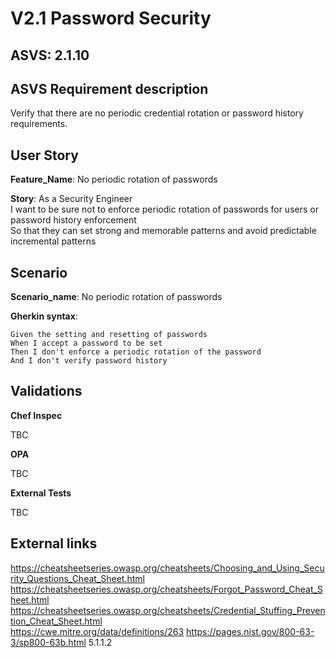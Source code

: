 # V2.1 Password Security

## ASVS: 2.1.10

## ASVS Requirement description

Verify that there are no periodic credential rotation or password
history requirements.

## User Story

**Feature_Name**: No periodic rotation of passwords

**Story**:
As a Security Engineer\
I want to be sure not to enforce periodic rotation of passwords 
for users or password history enforcement\
So that they can set strong and memorable patterns and avoid
predictable incremental patterns

## Scenario

**Scenario_name**: No periodic rotation of passwords

**Gherkin syntax**:

```gherkin
Given the setting and resetting of passwords
When I accept a password to be set
Then I don't enforce a periodic rotation of the password
And I don't verify password history
```

## Validations

**Chef Inspec**

TBC

**OPA**

TBC

**External Tests**

TBC

## External links

<https://cheatsheetseries.owasp.org/cheatsheets/Choosing_and_Using_Security_Questions_Cheat_Sheet.html> \
<https://cheatsheetseries.owasp.org/cheatsheets/Forgot_Password_Cheat_Sheet.html> \
<https://cheatsheetseries.owasp.org/cheatsheets/Credential_Stuffing_Prevention_Cheat_Sheet.html> \
<https://cwe.mitre.org/data/definitions/263>
<https://pages.nist.gov/800-63-3/sp800-63b.html> 5.1.1.2
